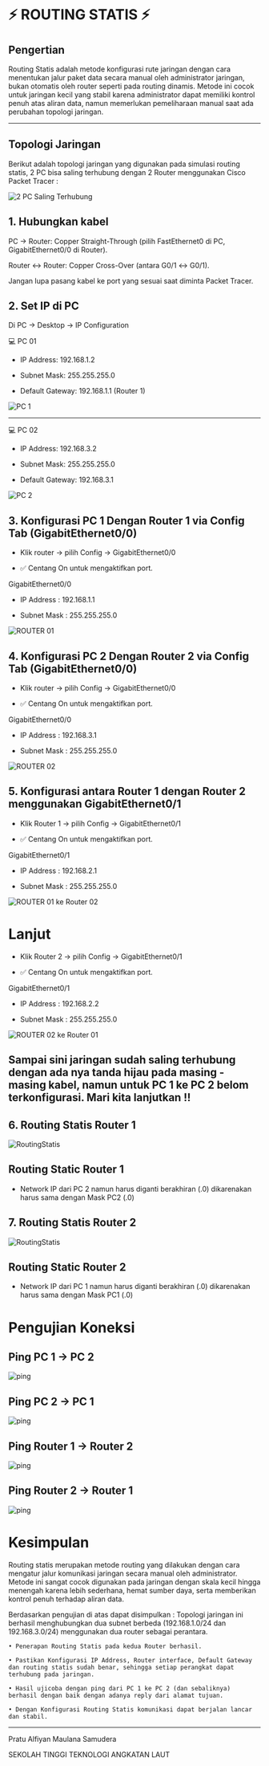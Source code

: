 # ⚡ ROUTING STATIS ⚡
## Pengertian
Routing Statis adalah metode konfigurasi rute jaringan dengan cara menentukan jalur paket data secara manual oleh administrator jaringan, bukan otomatis oleh router seperti pada routing dinamis. Metode ini cocok untuk jaringan kecil yang stabil karena administrator dapat memiliki kontrol penuh atas aliran data, namun memerlukan pemeliharaan manual saat ada perubahan topologi jaringan. 
***
## Topologi Jaringan
Berikut adalah topologi jaringan yang digunakan pada simulasi routing statis, 2 PC bisa saling terhubung dengan 2 Router menggunakan Cisco Packet Tracer :

![2 PC Saling Terhubung](imagess/RoutingStatics.png)

## 1. Hubungkan kabel

PC → Router: Copper Straight-Through (pilih FastEthernet0 di PC, GigabitEthernet0/0 di Router).

Router ↔ Router: Copper Cross-Over (antara G0/1 ↔ G0/1).

Jangan lupa pasang kabel ke port yang sesuai saat diminta Packet Tracer.

## 2. Set IP di PC

Di PC → Desktop → IP Configuration

💻 PC 01

- IP Address: 192.168.1.2

- Subnet Mask: 255.255.255.0

- Default Gateway: 192.168.1.1 (Router 1)

![PC 1](imagess/PC1.png)

---

💻 PC 02

- IP Address: 192.168.3.2

- Subnet Mask: 255.255.255.0

- Default Gateway: 192.168.3.1

![PC 2](imagess/PC2.png)

## 3. Konfigurasi PC 1 Dengan Router 1 via Config Tab (GigabitEthernet0/0)

- Klik router → pilih Config → GigabitEthernet0/0

- ✅ Centang On untuk mengaktifkan port.

GigabitEthernet0/0
- IP Address : 192.168.1.1

- Subnet Mask : 255.255.255.0

![ROUTER 01](imagess/GigabitEthernet00.png)

## 4. Konfigurasi PC 2 Dengan Router 2 via Config Tab (GigabitEthernet0/0)

- Klik router → pilih Config → GigabitEthernet0/0

- ✅ Centang On untuk mengaktifkan port.

GigabitEthernet0/0
- IP Address : 192.168.3.1

- Subnet Mask : 255.255.255.0

![ROUTER 02](imagess/R2GigabitEthernet00.png)

## 5. Konfigurasi antara Router 1 dengan Router 2 menggunakan GigabitEthernet0/1

- Klik Router 1 → pilih Config → GigabitEthernet0/1
  
- ✅ Centang On untuk mengaktifkan port.

GigabitEthernet0/1
- IP Address : 192.168.2.1

- Subnet Mask : 255.255.255.0

![ROUTER 01 ke Router 02](imagess/GigabitEthernet01.png)

# Lanjut
- Klik Router 2 → pilih Config → GigabitEthernet0/1
  
- ✅ Centang On untuk mengaktifkan port.

GigabitEthernet0/1
- IP Address : 192.168.2.2

- Subnet Mask : 255.255.255.0

![ROUTER 02 ke Router 01](imagess/R2GigabitEthernet01.png)

## Sampai sini jaringan sudah saling terhubung dengan ada nya tanda hijau pada masing - masing kabel, namun untuk PC 1 ke PC 2 belom terkonfigurasi. Mari kita lanjutkan !!

## 6. Routing Statis Router 1
![RoutingStatis](imagess/routingStatisRouter1.png)

## Routing Static Router 1
- Network IP dari PC 2 namun harus diganti berakhiran (.0) dikarenakan harus sama dengan Mask PC2 (.0)

## 7. Routing Statis Router 2
![RoutingStatis](imagess/routingStatisRouter2.png)

## Routing Static Router 2
- Network IP dari PC 1 namun harus diganti berakhiran (.0) dikarenakan harus sama dengan Mask PC1 (.0)

# Pengujian Koneksi #
## Ping PC 1 → PC 2
![ping](imagess/pingpc1.png)

## Ping PC 2 → PC 1
![ping](imagess/pingpc2.png)

## Ping Router 1 → Router 2
![ping](imagess/pingRouter1.png)

## Ping Router 2 → Router 1
![ping](imagess/pingRouter2.png)

# Kesimpulan
Routing statis merupakan metode routing yang dilakukan dengan cara mengatur jalur komunikasi jaringan secara manual oleh administrator.  Metode ini sangat cocok digunakan pada jaringan dengan skala kecil hingga menengah karena lebih sederhana, hemat sumber daya, serta memberikan kontrol penuh terhadap aliran data.

Berdasarkan pengujian di atas dapat disimpulkan :
Topologi jaringan ini berhasil menghubungkan dua subnet berbeda (192.168.1.0/24 dan 192.168.3.0/24) menggunakan dua router sebagai perantara.

    • Penerapan Routing Statis pada kedua Router berhasil.
    
    • Pastikan Konfigurasi IP Address, Router interface, Default Gateway dan routing statis sudah benar, sehingga setiap perangkat dapat terhubung pada jaringan.
    
    • Hasil ujicoba dengan ping dari PC 1 ke PC 2 (dan sebaliknya) berhasil dengan baik dengan adanya reply dari alamat tujuan.
    
    • Dengan Konfigurasi Routing Statis komunikasi dapat berjalan lancar dan stabil.
***

Pratu Alfiyan Maulana Samudera

SEKOLAH TINGGI TEKNOLOGI ANGKATAN LAUT
